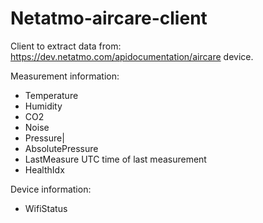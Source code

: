 # Netatmo-aircare-client
Client to extract data from: https://dev.netatmo.com/apidocumentation/aircare device.

Measurement information:
 - Temperature
 - Humidity
 - CO2
 - Noise
 - Pressure|
 - AbsolutePressure
 - LastMeasure UTC time of last measurement
 - HealthIdx

Device information:
 - WifiStatus
